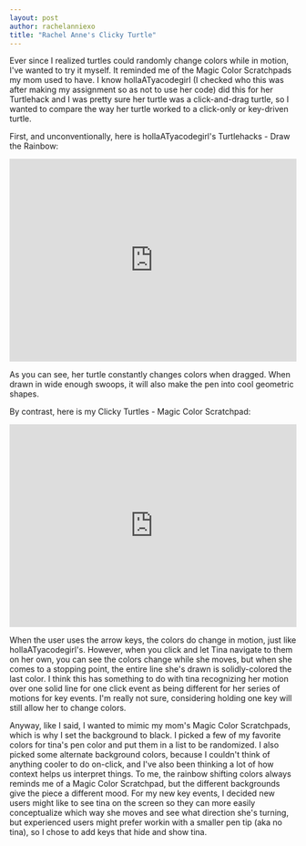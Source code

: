 ```yaml
---
layout: post
author: rachelanniexo
title: "Rachel Anne's Clicky Turtle"
---
```


Ever since I realized turtles could randomly change colors while in motion, I've wanted to try it myself. It reminded me of the Magic Color Scratchpads my mom used to have. I know hollaATyacodegirl (I checked who this was after making my assignment so as not to use her code) did this for her Turtlehack and I was pretty sure her turtle was a click-and-drag turtle, so I wanted to compare the way her turtle worked to a click-only or key-driven turtle.

First, and unconventionally, here is hollaATyacodegirl's Turtlehacks -  Draw the Rainbow:

<iframe src="https://trinket.io/embed/python/cd880ad1fb?start=result" width="100%" height="356" frameborder="0" marginwidth="0" marginheight="0" allowfullscreen></iframe>

As you can see, her turtle constantly changes colors when dragged. When drawn in wide enough swoops, it will also make the pen into cool geometric shapes.

By contrast, here is my Clicky Turtles - Magic Color Scratchpad:

<iframe src="https://trinket.io/embed/python/225ae18aaa?start=result" width="100%" height="356" frameborder="0" marginwidth="0" marginheight="0" allowfullscreen></iframe>

When the user uses the arrow keys, the colors do change in motion, just like hollaATyacodegirl's. However, when you click and let Tina navigate to them on her own, you can see the colors change while she moves, but when she comes to a stopping point, the entire line she's drawn is solidly-colored the last color. I think this has something to do with tina recognizing her motion over one solid line for one click event as being different for her series of motions for key events. I'm really not sure, considering holding one key will still allow her to change colors.

Anyway, like I said, I wanted to mimic my mom's Magic Color Scratchpads, which is why I set the background to black. I picked a few of my favorite colors for tina's pen color and put them in a list to be randomized. I also picked some alternate background colors, because I couldn't think of anything cooler to do on-click, and I've also been thinking a lot of how context helps us interpret things. To me, the rainbow shifting colors always reminds me of a Magic Color Scratchpad, but the different backgrounds give the piece a different mood. For my new key events, I decided new users might like to see tina on the screen so they can more easily conceptualize which way she moves and see what direction she's turning, but experienced users might prefer workin with a smaller pen tip (aka no tina), so I chose to add keys that hide and show tina.
